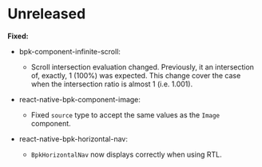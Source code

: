 # Unreleased

**Fixed:**
- bpk-component-infinite-scroll:
  - Scroll intersection evaluation changed. Previously, it an intersection of, exactly, 1 (100%) was expected. This change cover the case when the intersection ratio is almost 1 (i.e. 1.001).

- react-native-bpk-component-image:
  - Fixed `source` type to accept the same values as the `Image` component.

- react-native-bpk-horizontal-nav:
  - `BpkHorizontalNav` now displays correctly when using RTL.

